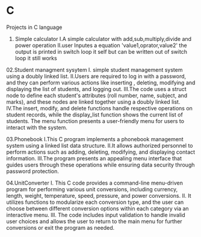 # C
Projects in C language


01. Simple calculator
I.A simple calculator with add,sub,multiply,divide and power operation
II.user Inputes a equation 'value1,oprator,value2'
    the output is printed in switch loop it self but can be written out of switch loop it still works

02.Student managment sysytem 
I. simple student management system using a doubly linked list. 
II.Users are required to log in with a password, and they can perform various actions like inserting , deleting, modifying and displaying the list of students, and logging out.
III.The code uses a struct node to define each student's attributes (roll number, name, subject, and marks), and these nodes are linked together using a doubly linked list. 
IV.The insert, modify, and delete functions handle respective operations on student records, while the display_list function shows the current list of students. The menu function presents a user-friendly menu for       users to interact with the system.

03.Phonebook 
I.This C program implements a phonebook management system using a linked list data structure. 
II.It allows authorized personnel to perform actions such as adding, deleting, modifying, and displaying contact information. 
III.The program presents an appealing menu interface that guides users through these operations while ensuring data security through password protection.


04.UnitConverter
I. This C code provides a command-line menu-driven program for performing various unit conversions, including currency, length, weight, temperature, speed, pressure, and power conversions.
II. It utilizes functions to modularize each conversion type, and the user can choose between different conversion options within each category via an interactive menu.
III. The code includes input validation to handle invalid user choices and allows the user to return to the main menu for further conversions or exit the program as needed.
